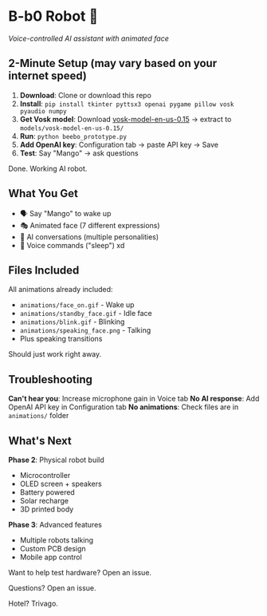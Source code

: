 # B-b0 Robot 🤖

*Voice-controlled AI assistant with animated face*

## 2-Minute Setup (may vary based on your internet speed)

1. **Download**: Clone or download this repo
2. **Install**: `pip install tkinter pyttsx3 openai pygame pillow vosk pyaudio numpy`
3. **Get Vosk model**: Download [vosk-model-en-us-0.15](https://alphacephei.com/vosk/models) → extract to `models/vosk-model-en-us-0.15/`
4. **Run**: `python beebo_prototype.py`
5. **Add OpenAI key**: Configuration tab → paste API key → Save
6. **Test**: Say "Mango" → ask questions

Done. Working AI robot.

## What You Get

- 🗣️ Say "Mango" to wake up
- 🎭 Animated face (7 different expressions)  
- 🧠 AI conversations (multiple personalities)
- 🔦 Voice commands ("sleep") xd

## Files Included

All animations already included:
- `animations/face_on.gif` - Wake up
- `animations/standby_face.gif` - Idle face
- `animations/blink.gif` - Blinking
- `animations/speaking_face.png` - Talking
- Plus speaking transitions

Should just work right away.

## Troubleshooting

**Can't hear you**: Increase microphone gain in Voice tab
**No AI response**: Add OpenAI API key in Configuration tab
**No animations**: Check files are in `animations/` folder

## What's Next

**Phase 2**: Physical robot build
- Microcontroller 
- OLED screen + speakers
- Battery powered
- Solar recharge
- 3D printed body

**Phase 3**: Advanced features
- Multiple robots talking
- Custom PCB design
- Mobile app control

Want to help test hardware? Open an issue.

Questions? Open an issue.

Hotel? Trivago.